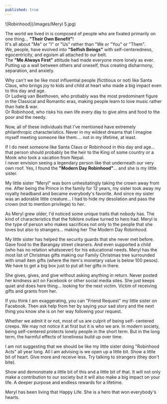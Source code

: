 ```yaml
---
published: true
---
```

![Robinhood](/images/Meryl 5.jpg)

The world we lived in is composed of people who are fixated primarily on one thing... **"Their Own Benefit"**!   
It's all about "Me" or "I" or "Us" rather than "We or "You" or "Them".   
We, people, have evolved into **"Selfish Beings"** with self-centeredness, egocentricity, and egoism all attached to our belt.   
The **"Me Always First"** attitude had made everyone more lonely as ever. Putting up a wall between others and oneself, thus creating disharmony, separation, and anxiety.

Why can't we be like most influential people (fictitious or not) like Santa Claus, who brings joy to kids and child at heart who made a big impact even to this day and age.   
Or Ludwig van Beethoven, who probably was the most predominant figure in the Classical and Romantic eras, making people learn to love music rather than hate & war.   
Or Robinhood, who risks his own life every day to give alms and food to the poor and the needy. 

Now, all of these individuals that I've mentioned have extremely philanthropic characteristics. 
Never in my wildest dreams that I imagine myself meeting someone like them.... not in my lifetime, at least.

If I do meet someone like Santa Claus or Robinhood in this day and age... that person should probably be the heir to the King of some country or a Monk who took a vacation from Nepal.   
I never envision seeing a legendary person like that underneath our very own roof. 
Yes, I found the **"Modern Day Robinhood"**... and she is my little sister.

My little sister "Meryl" was born unhesitatingly taking the crown away from me. After being the Prince in the family for 12 years, my sister took away my royalty headband and became everybody's favorite. 
And since my sister was an adorable little creature... I had to hide my desolation and pass the crown (not to mention privilege) to her.

As Meryl grew older, I'd noticed some unique traits that nobody has. 
The kind of characteristics that the folklore outlaw turned to hero had. 
Meryl is the type of person who makes sacrifices not only to the people that she loves but also to strangers... making her The Modern Day Robinhood.  

My little sister has helped the security guards that she never met before. Gave food to the Barangay street cleaners. And even supported a child (who has no relation whatsoever) for his educational needs. 
Meryl has the most list of Christmas gifts making our Family Christmas tree surrounded with small item gifts (where the item's monetary value is below 100 pesos). We have to get a big box just to put all her gifts in there.

She gives, gives, and give without asking anything in return. Never posted her kindness act on Facebook or other social media sites. She just keeps quiet and does here thing... looking for the next victim. Victim of receiving gifts and grants from her.

If you think I am exaggerating, you can "Friend Request" my little sister on Facebook. Then ask help from her by saying your sad story and the next thing you know she is on her way following your request.

Whether we admit it or not, most of us are culprit of being self- centered creeps. We may not notice it at first but it is who we are.
In modern society, being self-centered protects lonely people in the short term. But in the long term, the harmful effects of loneliness build up over time. 

I am not suggesting that we should be like my little sister doing "Robinhood Acts" all year long. All I am advising is we open up a little bit. Show a little bit of heart. Give more and receive less. Try talking to strangers (they don't bite).

Show and demonstrate a little bit of this and a little bit of that. 
It will not only make a contribution to our society but it will also make a big impact on your life. 
A deeper purpose and endless rewards for a lifetime. 

Meryl has been living that Happy Life. She is a hero that won everybody's hearts.  
